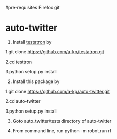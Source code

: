 #pre-requisites
Firefox
git

# auto-twitter

1. Install [testatron](https://github.com/a-kp/testatron) by

  1.git clone https://github.com/a-kp/testatron.git
  
  2.cd testtron
  
  3.python setup.py install

2. Install this package by

  1.git clone https://github.com/a-kp/auto-twitter.git
  
  2.cd auto-twitter
  
  3.python setup.py install

3. Goto auto_twitter/tests directory of auto-twitter

4. From command line, run python -m robot.run rf


